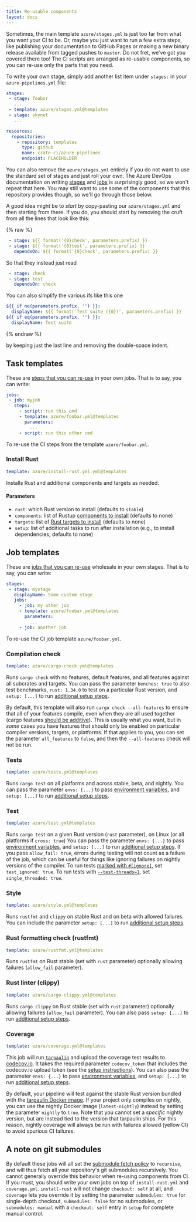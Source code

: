 ```yaml
---
title: Re-usable components
layout: docs
---
```


Sometimes, the main template `azure/stages.yml` is just too far from
what you want your CI to be. Or, maybe you just want to run a few extra
steps, like publishing your documentation to GitHub Pages or making a
new binary release available from tagged pushes to `master`. Do not
fret, we've got you covered there too! The CI scripts are arranged as
re-usable components, so you can re-use only the parts that you need.

To write your own stage, simply add another list item under `stages:`
in your `azure-pipelines.yml` file:


```yaml
stages:
 - stage: foobar
   ...
 - template: azure/stages.yml@templates
 - stage: skynet
   ...

resources:
  repositories:
    - repository: templates
      type: github
      name: crate-ci/azure-pipelines
      endpoint: PLACEHOLDER
```

You can also remove the `azure/stages.yml` entirely if you do not want
to use the standard set of stages and just roll your own. The Azure
DevOps documentation on writing
[stages](https://docs.microsoft.com/en-us/azure/devops/pipelines/process/stages)
and
[jobs](https://docs.microsoft.com/en-us/azure/devops/pipelines/process/phases)
is surprisingly good, so we won't repeat that here. You may still want
to use some of the components that this repository provides though, so
we'll go through those below.

A good idea might be to _start_ by copy-pasting our `azure/stages.yml`
and then starting from there. If you do, you should start by removing
the cruft from all the lines that look like this:

{% raw %}
```yaml
 - stage: ${{ format('{0}check', parameters.prefix) }}
 - stage: ${{ format('{0}test', parameters.prefix) }}
   dependsOn: ${{ format('{0}check', parameters.prefix) }}
```

So that they instead just read

```yaml
 - stage: check
 - stage: test
   dependsOn: check
```

You can also simplify the various ifs like this one

```yaml
${{ if ne(parameters.prefix, '') }}:
  displayName: ${{ format('Test suite ({0})', parameters.prefix) }}
${{ if eq(parameters.prefix, '') }}:
  displayName: Test suite
```
{% endraw %}

by keeping just the last line and removing the double-space indent.


## Task templates

These are [steps that you can
re-use](https://docs.microsoft.com/en-us/azure/devops/pipelines/process/templates#step-re-use)
in your own jobs. That is to say, you can write:

```yaml
jobs:
 - job: myjob
   steps:
     - script: run this cmd
     - template: azure/foobar.yml@templates
       parameters:
         ...
     - script: run this other cmd
```

To re-use the CI steps from the template `azure/foobar.yml`.

### Install Rust

```yaml
template: azure/install-rust.yml.yml@templates
```

Installs Rust and additional components and targets as needed.

#### Parameters

 - `rust`: which Rust version to install (defaults to `stable`)
 - `components`: list of Rustup [components to install](https://rust-lang.github.io/rustup-components-history/) (defaults to none)
 - `targets`: list of [Rust targets to install](https://github.com/rust-lang/rustup.rs/#cross-compilation) (defaults to none)
 - `setup`: list of additional tasks to run after installation (e.g., to install dependencies; defaults to none)

## Job templates

These are [jobs that you can
re-use](https://docs.microsoft.com/en-us/azure/devops/pipelines/process/templates#job-reuse)
wholesale in your own stages. That is to say, you can write:

```yaml
stages:
 - stage: mystage
   displayName: Some custom stage
   jobs:
     - job: my other job
     - template: azure/foobar.yml@templates
       parameters:
         ...
     - job: another job
```

To re-use the CI job template `azure/foobar.yml`.

### Compilation check

```yaml
template: azure/cargo-check.yml@templates
```

Runs `cargo check` with no features, default features, and all features
against all subcrates and targets. You can pass the parameter `benches:
true` to also test benchmarks, `rust: 1.34.0` to test on a particular
Rust version, and `setup: [...]` to run [additional setup
steps](configuration.md#additional-setup-steps).

By default, this template will also run `cargo check --all-features` to
ensure that all of your features compile, even when they are all used
together (cargo features [should be
additive](https://github.com/rust-lang/cargo/issues/4328)). This is
usually what you want, but in _some_ cases you have features that should
only be enabled on particular compiler versions, targets, or platforms.
If that applies to you, you can set the parameter `all_features` to
`false`, and then the `--all-features` check will not be run.

### Tests

```yaml
template: azure/tests.yml@templates
```

Runs `cargo test` on all platforms and across stable, beta, and nightly.
You can pass the parameter `envs: {...}` to pass [environment
variables](configuration.md#environment-variables), and `setup: [...]`
to run [additional setup
steps](configuration.md#additional-setup-steps).

### Test

```yaml
template: azure/test.yml@templates
```

Runs `cargo test` on a given Rust version (`rust` parameter), on Linux
(or all platforms if `cross: true`) You can pass the parameter `envs:
{...}` to pass [environment
variables](configuration.md#environment-variables), and `setup: [...]`
to run [additional setup
steps](configuration.md#additional-setup-steps). If you pass
`allow_fail: true`, errors during testing will not count as a failure of
the job, which can be useful for things like ignoring failures on
nightly versions of the compiler. To run tests [marked with
`#[ignore]`](https://doc.rust-lang.org/book/ch11-02-running-tests.html#ignoring-some-tests-unless-specifically-requested),
set `test_ignored: true`. To run tests with
[`--test-threads=1`](https://doc.rust-lang.org/book/ch11-02-running-tests.html#running-tests-in-parallel-or-consecutively),
set `single_threaded: true`.

### Style

```yaml
template: azure/style.yml@templates
```

Runs `rustfmt` and `clippy` on stable Rust and on beta with allowed
failures. You can include the parameter `setup: [...]` to run
[additional setup steps](configuration.md#additional-setup-steps).

### Rust formatting check (rustfmt)

```yaml
template: azure/rustfmt.yml@templates
```

Runs `rustfmt` on Rust stable (set with `rust` parameter) optionally
allowing failures (`allow_fail` parameter).

### Rust linter (clippy)

```yaml
template: azure/cargo-clippy.yml@templates
```

Runs `cargo clippy` on Rust stable (set with `rust` parameter)
optionally allowing failures (`allow_fail` parameter). You can also pass
`setup: [...]` to run [additional setup
steps](configuration.md#additional-setup-steps).

### Coverage

```yaml
template: azure/coverage.yml@templates
```

This job will run [`tarpaulin`](https://github.com/xd009642/tarpaulin)
and upload the coverage test results to
[codecov.io](https://codecov.io/). It takes the required parameter
`codecov_token` that includes the codecov.io upload token (see the
[setup instructions](setup.md#code-coverage)). You can also pass the
parameter `envs: {...}` to pass [environment
variables](configuration.md#environment-variables), and `setup: [...]`
to run [additional setup
steps](configuration.md#additional-setup-steps).

By default, your pipeline will test against the stable Rust version
bundled with the [tarpaulin Docker
image](https://github.com/xd009642/tarpaulin#docker). If your project
only compiles on nightly, you can use the nightly Docker image
(`latest-nightly`) instead by setting the parameter `nightly` to `true`.
Note that you cannot set a _specific_ nightly version, but are instead
tied to the version that tarpaulin ships. For this reason, nightly
coverage will always be run with failures allowed (yellow CI) to avoid
spurious CI failures.

## A note on git submodules

By default these jobs will all set the [submodule fetch
policy](https://docs.microsoft.com/en-us/azure/devops/pipelines/repos/github#submodules)
to `recursive`, and will thus fetch all your repository's git submodules
recursively. You cannot generally override this behavior when re-using
components from CI. If you must, you should write your own jobs on top
of `install-rust.yml` and `coverage.yml`. `install-rust` will not change
`checkout: self` at all, and `coverage` lets you override it by setting
the parameter `submodules: true` for single-depth checkout, `submodules:
false` for no submodules, or `submodules: manual` with a `checkout:
self` entry in `setup` for complete manual control.
